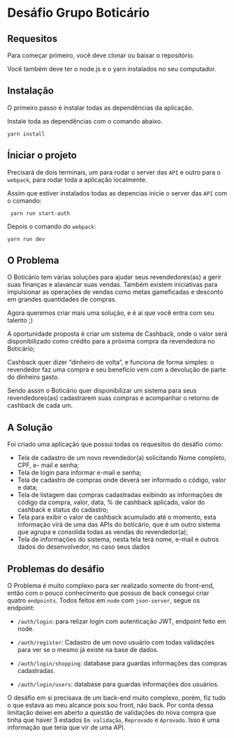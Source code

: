 # Desáfio Grupo Boticário

## Requesitos

Para começar primeiro, você deve clonar ou baixar o repositório.

Você também deve ter o node.js e o yarn instalados no seu computador.

## Instalação

O primeiro passo é instalar todas as dependências da aplicação.

Instale toda as dependências com o comando abaixo.

`yarn install`

## Íniciar o projeto

Precisará de dois terminais, um para rodar o server das `API` e outro para o `webpack`, para rodar toda a aplicação localmente.

Assim que estiver instalados todas as depencias inicie o server das `API` com o comando: 

` 
  yarn run start-auth
`

Depois o comando do `webpack`:

`
  yarn run dev
`

## O Problema

O Boticário tem várias soluções para ajudar seus revendedores(as) a gerir suas finanças e alavancar
suas vendas. Também existem iniciativas para impulsionar as operações de vendas como metas
gameficadas e desconto em grandes quantidades de compras.

Agora queremos criar mais uma solução, e é aí que você entra com seu talento ;)

A oportunidade proposta é criar um sistema de Cashback, onde o valor será disponibilizado como
crédito para a próxima compra da revendedora no Boticário;

Cashback quer dizer “dinheiro de volta”, e funciona de forma simples: o revendedor faz uma
compra e seu benefício vem com a devolução de parte do dinheiro gasto.

Sendo assim o Boticário quer disponibilizar um sistema para seus revendedores(as) cadastrarem
suas compras e acompanhar o retorno de cashback de cada um.

## A Solução

Foi criado uma aplicação que possui todas os requesitos do desáfio como:

* Tela de cadastro de um novo revendedor(a) solicitando Nome completo, CPF, e-
mail e senha;
* Tela de login para informar e-mail e senha;
* Tela de cadastro de compras onde deverá ser informado o código, valor e data;
* Tela de listagem das compras cadastradas exibindo as informações de código da
compra, valor, data, % de cashback aplicado, valor do cashback e status do
cadastro;
* Tela para exibir o valor de cashback acumulado até o momento, esta informação
virá de uma das APIs do boticário, que é um outro sistema que agrupa e consolida
todas as vendas do revendedor(a);
* Tela de informações do sistema, nesta tela terá nome, e-mail e outros dados do
desenvolvedor, no caso seus dados

## Problemas do desáfio

O Problema é muito complexo para ser realizado somente do front-end, então com o pouco conhecimento que possuo de back consegui criar quatro `endpoints`. Todos feitos em `node` com `json-server`, segue os endpoint: 

* `/auth/login`: para relizar login com autenticação JWT, endpoint feito em node.

* `/auth/register`: Cadastro de um novo usuário com todas validações para ver se o mesmo já existe na base de dados.

* `/auth/login/shopping`: database para guardas informações das compras cadastradas.

* `/auth/login/users`: database para guardas informações dos usuários.

O desáfio em si precisava de um back-end muito complexo, porém, fiz tudo o que estava ao meu alcance pois sou front, não back. Por conta dessa limitação deixei em aberto a questão de validações do nova compra que tinha que haver 3 estados `Em validação`, `Reprovado` e `Aprovado`. Isso é uma informação que teria que vir de uma API.